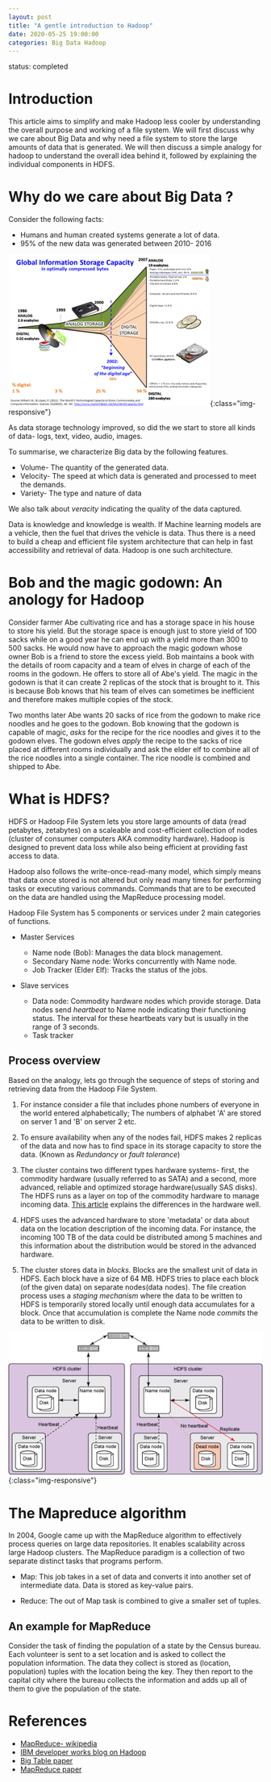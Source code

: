 ```yaml
---
layout: post
title: "A gentle introduction to Hadoop"
date: 2020-05-25 19:00:00
categories: Big Data Hadoop
---
```

status: completed


Introduction
====================

This article aims to simplify and make Hadoop less cooler by understanding the overall purpose and working of a file system. We will first discuss why we care about Big Data and why need a file system to store the large amounts of data that is generated. We will then discuss a simple analogy for hadoop to understand the overall idea behind it, followed by explaining the individual components in HDFS.

Why do we care about Big Data ?
==========================

Consider the following facts:
* Humans and human created systems generate a lot of data.
* 95% of the new data was generated between 2010- 2016


![Information growth](/assets/Hilbert_InfoGrowth.png){:class="img-responsive"}


As data storage technology improved, so did the we start to store all kinds of data- logs, text, video, audio, images.

To summarise, we characterize Big data by the following features.
* Volume- The quantity of the generated data.
* Velocity- The speed at which data is generated and processed to meet the demands.
* Variety- The type and nature of data

We also talk about _veracity_ indicating the quality of the data captured.

Data is knowledge and knowledge is wealth. If Machine learning models are a vehicle, then the fuel that drives the vehicle is data. Thus there is a need to build a cheap and efficient file system architecture that can help in fast accessibility and retrieval of data. Hadoop is one such architecture.

Bob and the magic godown: An anology for Hadoop
=================
Consider farmer Abe cultivating rice and has a storage space in his house to store his yield. But the storage space is enough just to store yield of 100 sacks while on a good year he can end up with a yield more than 300 to 500 sacks. He would now have to approach the magic godown whose owner Bob is a friend to store the excess yield. Bob maintains a book with the details of room capacity and a team of elves in charge of each of the rooms in the godown. He offers to store all of Abe's yield. The magic in the godown is that it can create 2 replicas of the stock that is brought to it. This is because Bob knows that his team of elves can sometimes be inefficient and therefore makes multiple copies of the stock.

Two months later Abe wants 20 sacks of rice from the godown to make rice noodles and he goes to the godown. Bob knowing that the godown is capable of magic, *asks* for the recipe for the rice noodles and gives it to the godown elves. The godown elves *apply* the recipe to the sacks of rice placed at different rooms individually and ask the elder elf to combine all of the rice noodles into a single container. The rice noodle is combined and shipped to Abe.


What is HDFS?
==================

HDFS or Hadoop File System lets you store large amounts of data (read petabytes, zetabytes) on a scaleable and cost-efficient collection of nodes (cluster of consumer computers AKA commodity hardware). Hadoop is designed to prevent data loss while also being efficient at providing fast access to data.

Hadoop also follows the write-once-read-many model, which simply means that data once stored is not altered but only read many times for performing tasks or executing various commands. Commands that are to be executed on the data are handled using the MapReduce processing model.

Hadoop File System has 5 components or services under 2 main categories of functions.
* Master Services
	* Name node (Bob): Manages the data block management.
	* Secondary Name node: Works concurrently with Name node.
	* Job Tracker (Elder Elf): Tracks the status of the jobs.

* Slave services
	* Data node: Commodity hardware nodes which provide storage. Data nodes send _heartbeat_ to Name node indicating their functioning status. The interval for these heartbeats vary but is usually in the range of 3 seconds.
	* Task tracker

## Process overview
Based on the analogy, lets go through the sequence of steps of storing and retrieving data from the Hadoop File System.

1. For instance consider a file that includes phone numbers of everyone in the world entered alphabetically; The numbers of alphabet 'A' are stored on server 1 and 'B' on server 2 etc.

1. To ensure availability when any of the nodes fail, HDFS makes 2 replicas of the data and now has to find space in its storage capacity to store the data. (Known as _Redundancy_ or _fault tolerance_)

1. The cluster contains two different types hardware systems- first, the commodity hardware (usually referred to as SATA) and a second, more advanced, reliable and optimized storage hardware(usually SAS disks). The HDFS runs as a layer on top of the commodity hardware to manage incoming data. [This article](https://hadoopoopadoop.com/2015/09/22/hadoop-hardware/) explains the differences in the hardware well.

1. HDFS uses the advanced hardware to store 'metadata' or data about data on the location description of the incoming data. For instance, the incoming 100 TB of the data could be distributed among 5 machines and this information about the distribution would be stored in the advanced hardware.

1. The cluster stores data in _blocks_. Blocks are the smallest unit of data in HDFS. Each block have a size of 64 MB. HDFS tries to place each block (of the given data) on separate nodes(data nodes). The file creation process uses a _staging mechanism_ where the data to be written to HDFS is temporarily stored locally until enough data accumulates for a block. Once that accumulation is complete the Name node _commits_ the data to be written to disk.


![HDFS heartbeat process. Image from IBM's developer blog](/assets/heartbeat.jpg){:class="img-responsive"}



The Mapreduce algorithm
======================

In 2004, Google came up with the MapReduce algorithm to effectively process queries on large data repositories. It enables scalability across large Hadoop clusters. The MapReduce paradigm is a collection of two separate distinct tasks that programs perform. 
* Map: This job takes in a set of data and converts it into another set of intermediate data. Data is stored as key-value pairs.

* Reduce: The out of Map task is combined to give a smaller set of tuples.

## An example for MapReduce

Consider the task of finding the population of a state by the Census bureau. Each volunteer is sent to a set location and is asked to collect the population information. The data they collect is stored as (location, population) tuples with the location being the key. They then report to the capital city where the bureau collects the information and adds up all of them to give the population of the state. 



References
============
* [MapReduce- wikipedia](https://en.wikipedia.org/wiki/MapReduce)
* [IBM developer works blog on Hadoop](https://www.ibm.com/developerworks/library/wa-introhdfs/index.html)
* [Big Table paper](http://static.googleusercontent.com/media/research.google.com/en//archive/bigtable-osdi06.pdf)
* [MapReduce paper](http://static.googleusercontent.com/media/research.google.com/en//archive/mapreduce-osdi04.pdf)

